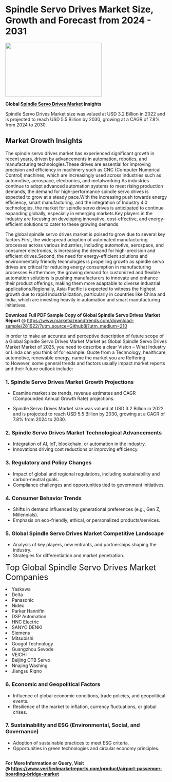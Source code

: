 <H1>Spindle Servo Drives Market Size, Growth and Forecast from 2024 - 2031</H1><img class="aligncenter size-medium wp-image-584254" src="https://thirdeyenews.in/wp-content/uploads/2024/09/Global-Market-Research-300x168.jpeg" alt="" width="300" height="168" /><p><strong>Global&nbsp;<a href="https://www.marketsizeandtrends.com/download-sample/281622/?utm_source=Github8j?utm_medium=210">Spindle Servo Drives Market</a> Insights</strong></p><p>Spindle Servo Drives Market size was valued at USD 3.2 Billion in 2022 and is projected to reach USD 5.5 Billion by 2030, growing at a CAGR of 7.8% from 2024 to 2030.</p><p><h2>Market Growth Insights</h2> <p>The spindle servo drives market has experienced significant growth in recent years, driven by advancements in automation, robotics, and manufacturing technologies.These drives are essential for improving precision and efficiency in machinery such as CNC (Computer Numerical Control) machines, which are increasingly used across industries such as automotive, aerospace, electronics, and metalworking.As industries continue to adopt advanced automation systems to meet rising production demands, the demand for high-performance spindle servo drives is expected to grow at a steady pace.With the increasing push towards energy efficiency, smart manufacturing, and the integration of Industry 4.0 technologies, the market for spindle servo drives is anticipated to continue expanding globally, especially in emerging markets.Key players in the industry are focusing on developing innovative, cost-effective, and energy-efficient solutions to cater to these growing demands.</p> <p>The global spindle servo drives market is poised to grow due to several key factors.First, the widespread adoption of automated manufacturing processes across various industries, including automotive, aerospace, and consumer electronics, is increasing the demand for high-precision and efficient drives.Second, the need for energy-efficient solutions and environmentally friendly technologies is propelling growth as spindle servo drives are critical for reducing energy consumption in manufacturing processes.Furthermore, the growing demand for customized and flexible automation solutions is pushing manufacturers to innovate and enhance their product offerings, making them more adaptable to diverse industrial applications.Regionally, Asia-Pacific is expected to witness the highest growth due to rapid industrialization, particularly in countries like China and India, which are investing heavily in automation and smart manufacturing initiatives.<p><span class=""><strong>Download Full PDF Sample Copy of Global Spindle Servo Drives Market Report</strong> @ <a href="https://www.marketsizeandtrends.com/download-sample/281622/?utm_source=Github8j?utm_medium=210" target="_blank">https://www.marketsizeandtrends.com/download-sample/281622/?utm_source=Github8j?utm_medium=210</a></span></p><p>In order to make an accurate and perceptive description of future scope of a Global&nbsp;Spindle Servo Drives Market Market as Global&nbsp;Spindle Servo Drives Market Market of 2025, you need to describe a clear Vision &ndash; What Industry or Linda can you think of for example: Quote from a Technology, healthcare, automotive, renewable energy, name the market you are Reffering to.However, some general trends and factors usually impact market reports and their future outlook include:</p><h3>1.&nbsp;<strong>Spindle Servo Drives Market Growth Projections</strong></h3><ul><li>Examine market size trends, revenue estimates and CAGR (Compounded Annual Growth Rate) projections.</li><li><p>Spindle Servo Drives Market size was valued at USD 3.2 Billion in 2022 and is projected to reach USD 5.5 Billion by 2030, growing at a CAGR of 7.8% from 2024 to 2030.</p></li></ul><h3>2.&nbsp;<strong>Spindle Servo Drives Market Technological Advancements</strong></h3><ul><li>Integration of AI, IoT, blockchain, or automation in the industry.</li><li>Innovations driving cost reductions or improving efficiency.</li></ul><h3>3.&nbsp;<strong>Regulatory and Policy Changes</strong></h3><ul><li>Impact of global and regional regulations, including sustainability and carbon-neutral goals.</li><li>Compliance challenges and opportunities tied to government initiatives.</li></ul><h3>4.&nbsp;<strong>Consumer Behavior Trends</strong></h3><ul><li>Shifts in demand influenced by generational preferences (e.g., Gen Z, Millennials).</li><li>Emphasis on eco-friendly, ethical, or personalized products/services.</li></ul><h3>5.&nbsp;<strong>Global Spindle Servo Drives Market Competitive Landscape</strong></h3><ul><li>Analysis of key players, new entrants, and partnerships shaping the industry.</li><li>Strategies for differentiation and market penetration.</li></ul><p data-pm-slice="1 1 []"><span style="color: inherit; font-family: inherit; font-size: 25px;">Top Global Spindle Servo Drives Market Companies</span></p><div class="" data-test-id=""><p><li>Yaskawa</li><li> Delta</li><li> Panasonic</li><li> Nidec</li><li> Parker Hannifin</li><li> DSP Automation</li><li> HNC Electric</li><li> SANYO DENKI</li><li> Siemens</li><li> Mitsubishi</li><li> Googol Technology</li><li> Guangzhou Sevode</li><li> VEICHI</li><li> Beijing CTB Servo</li><li> Nnajing Washing</li><li> Jiangsu Riqno</li></p></div><h3>6.&nbsp;<strong>Economic and Geopolitical Factors</strong></h3><ul><li>Influence of global economic conditions, trade policies, and geopolitical events.</li><li>Resilience of the market to inflation, currency fluctuations, or global crises.</li></ul><h3>7.&nbsp;<strong>Sustainability and ESG (Environmental, Social, and Governance)</strong></h3><ul><li>Adoption of sustainable practices to meet ESG criteria.</li><li>Opportunities in green technologies and circular economy principles.</li></ul><h2><strong style="font-size: 14px;">For More Information or Query, Visit @&nbsp;</strong><a style="background-color: #ffffff; font-size: 14px;" href="https://www.marketsizeandtrends.com/report/spindle-servo-drives-market/" target="_blank">https://www.verifiedmarketreports.com/product/airport-passenger-boarding-bridge-market</a></h2>